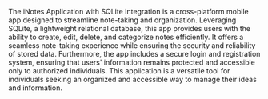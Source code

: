 The iNotes Application with SQLite Integration is a cross-platform mobile app designed to streamline note-taking and organization. Leveraging SQLite, a lightweight relational database, this app provides users with the ability to create, edit, delete, and categorize notes efficiently. It offers a seamless note-taking experience while ensuring the security and reliability of stored data. Furthermore, the app includes a secure login and registration system, ensuring that users' information remains protected and accessible only to authorized individuals. This application is a versatile tool for individuals seeking an organized and accessible way to manage their ideas and information.
